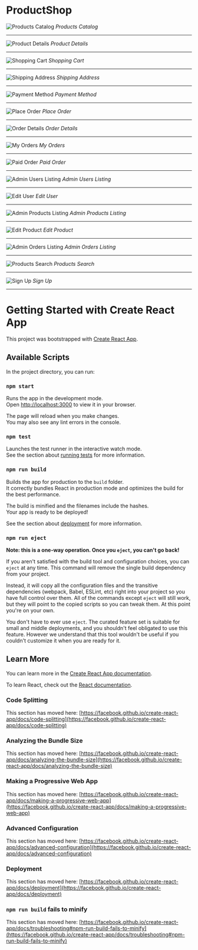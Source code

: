 # ProductShop

![Products Catalog](https://raw.githubusercontent.com/elvan/product-shop-app-frontend-react-redux/main/_screenshots/Screenshot%202023-05-01%20155856.png)
*Products Catalog*

---

![Product Details](https://raw.githubusercontent.com/elvan/product-shop-app-frontend-react-redux/main/_screenshots/Screenshot%202023-05-01%20155916.png)
*Product Details*

---

![Shopping Cart](https://raw.githubusercontent.com/elvan/product-shop-app-frontend-react-redux/main/_screenshots/Screenshot%202023-05-01%20155938.png)
*Shopping Cart*

---

![Shipping Address](https://raw.githubusercontent.com/elvan/product-shop-app-frontend-react-redux/main/_screenshots/Screenshot%202023-05-01%20160000.png)
*Shipping Address*

---

![Payment Method](https://raw.githubusercontent.com/elvan/product-shop-app-frontend-react-redux/main/_screenshots/Screenshot%202023-05-01%20160011.png)
*Payment Method*

---

![Place Order](https://raw.githubusercontent.com/elvan/product-shop-app-frontend-react-redux/main/_screenshots/Screenshot%202023-05-01%20160025.png)
*Place Order*

---

![Order Details](https://raw.githubusercontent.com/elvan/product-shop-app-frontend-react-redux/main/_screenshots/Screenshot%202023-05-01%20160041.png)
*Order Details*

---

![My Orders](https://raw.githubusercontent.com/elvan/product-shop-app-frontend-react-redux/main/_screenshots/Screenshot%202023-05-01%20160055.png)
*My Orders*

---

![Paid Order](https://raw.githubusercontent.com/elvan/product-shop-app-frontend-react-redux/main/_screenshots/Screenshot%202023-05-01%20160119.png)
*Paid Order*

---

![Admin Users Listing](https://raw.githubusercontent.com/elvan/product-shop-app-frontend-react-redux/main/_screenshots/Screenshot%202023-05-01%20160218.png)
*Admin Users Listing*

---

![Edit User](https://raw.githubusercontent.com/elvan/product-shop-app-frontend-react-redux/main/_screenshots/Screenshot%202023-05-01%20160240.png)
*Edit User*

---

![Admin Products Listing](https://raw.githubusercontent.com/elvan/product-shop-app-frontend-react-redux/main/_screenshots/Screenshot%202023-05-01%20160255.png)
*Admin Products Listing*

---

![Edit Product](https://raw.githubusercontent.com/elvan/product-shop-app-frontend-react-redux/main/_screenshots/Screenshot%202023-05-01%20160306.png)
*Edit Product*

---

![Admin Orders Listing](https://raw.githubusercontent.com/elvan/product-shop-app-frontend-react-redux/main/_screenshots/Screenshot%202023-05-01%20160320.png)
*Admin Orders Listing*

---

![Products Search](https://raw.githubusercontent.com/elvan/product-shop-app-frontend-react-redux/main/_screenshots/Screenshot%202023-05-01%20160421.png)
*Products Search*

---

![Sign Up](https://raw.githubusercontent.com/elvan/product-shop-app-frontend-react-redux/main/_screenshots/Screenshot%202023-05-01%20160148.png)
*Sign Up*

---

# Getting Started with Create React App

This project was bootstrapped with [Create React App](https://github.com/facebook/create-react-app).

## Available Scripts

In the project directory, you can run:

### `npm start`

Runs the app in the development mode.\
Open [http://localhost:3000](http://localhost:3000) to view it in your browser.

The page will reload when you make changes.\
You may also see any lint errors in the console.

### `npm test`

Launches the test runner in the interactive watch mode.\
See the section about [running tests](https://facebook.github.io/create-react-app/docs/running-tests) for more information.

### `npm run build`

Builds the app for production to the `build` folder.\
It correctly bundles React in production mode and optimizes the build for the best performance.

The build is minified and the filenames include the hashes.\
Your app is ready to be deployed!

See the section about [deployment](https://facebook.github.io/create-react-app/docs/deployment) for more information.

### `npm run eject`

**Note: this is a one-way operation. Once you `eject`, you can't go back!**

If you aren't satisfied with the build tool and configuration choices, you can `eject` at any time. This command will remove the single build dependency from your project.

Instead, it will copy all the configuration files and the transitive dependencies (webpack, Babel, ESLint, etc) right into your project so you have full control over them. All of the commands except `eject` will still work, but they will point to the copied scripts so you can tweak them. At this point you're on your own.

You don't have to ever use `eject`. The curated feature set is suitable for small and middle deployments, and you shouldn't feel obligated to use this feature. However we understand that this tool wouldn't be useful if you couldn't customize it when you are ready for it.

## Learn More

You can learn more in the [Create React App documentation](https://facebook.github.io/create-react-app/docs/getting-started).

To learn React, check out the [React documentation](https://reactjs.org/).

### Code Splitting

This section has moved here: [https://facebook.github.io/create-react-app/docs/code-splitting](https://facebook.github.io/create-react-app/docs/code-splitting)

### Analyzing the Bundle Size

This section has moved here: [https://facebook.github.io/create-react-app/docs/analyzing-the-bundle-size](https://facebook.github.io/create-react-app/docs/analyzing-the-bundle-size)

### Making a Progressive Web App

This section has moved here: [https://facebook.github.io/create-react-app/docs/making-a-progressive-web-app](https://facebook.github.io/create-react-app/docs/making-a-progressive-web-app)

### Advanced Configuration

This section has moved here: [https://facebook.github.io/create-react-app/docs/advanced-configuration](https://facebook.github.io/create-react-app/docs/advanced-configuration)

### Deployment

This section has moved here: [https://facebook.github.io/create-react-app/docs/deployment](https://facebook.github.io/create-react-app/docs/deployment)

### `npm run build` fails to minify

This section has moved here: [https://facebook.github.io/create-react-app/docs/troubleshooting#npm-run-build-fails-to-minify](https://facebook.github.io/create-react-app/docs/troubleshooting#npm-run-build-fails-to-minify)
